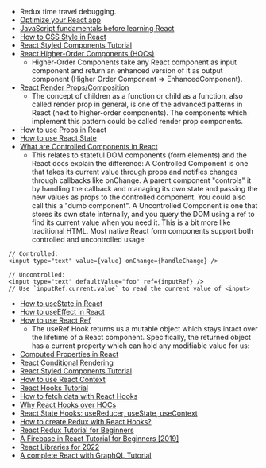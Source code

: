 - Redux time travel debugging.
- [Optimize your React app](https://web.dev/get-started-optimize-react/)
- [JavaScript fundamentals before learning React](https://www.robinwieruch.de/javascript-fundamentals-react-requirements/)
- [How to CSS Style in React](https://www.robinwieruch.de/react-css-styling/)
- [React Styled Components Tutorial](https://www.robinwieruch.de/react-styled-components/)
- [React Higher-Order Components (HOCs)](https://www.robinwieruch.de/react-higher-order-components/)
  - Higher-Order Components take any React component as input component and return an enhanced version of it as output component (Higher Order Component => EnhancedComponent).
- [React Render Props/Composition](https://www.robinwieruch.de/react-render-props/)
  - The concept of children as a function or child as a function, also called render prop in general, is one of the advanced patterns in React (next to higher-order components). The components which implement this pattern could be called render prop components.
- [How to use Props in React](https://www.robinwieruch.de/react-pass-props-to-component/)
- [How to use React State](https://www.robinwieruch.de/react-state/)
- [What are Controlled Components in React](https://www.robinwieruch.de/react-controlled-components/)
  - This relates to stateful DOM components (form elements) and the React docs explain the difference:
A Controlled Component is one that takes its current value through props and notifies changes through callbacks like onChange. A parent component "controls" it by handling the callback and managing its own state and passing the new values as props to the controlled component. You could also call this a "dumb component".
A Uncontrolled Component is one that stores its own state internally, and you query the DOM using a ref to find its current value when you need it. This is a bit more like traditional HTML.
Most native React form components support both controlled and uncontrolled usage:

```
// Controlled:
<input type="text" value={value} onChange={handleChange} />

// Uncontrolled:
<input type="text" defaultValue="foo" ref={inputRef} />
// Use `inputRef.current.value` to read the current value of <input>
```
- [How to useState in React](https://www.robinwieruch.de/react-usestate-hook/)
- [How to useEffect in React](https://www.robinwieruch.de/react-useeffect-hook/)
- [How to use React Ref](https://www.robinwieruch.de/react-ref/)
  - The useRef Hook returns us a mutable object which stays intact over the lifetime of a React component. Specifically, the returned object has a current property which can hold any modifiable value for us:
- [Computed Properties in React](https://www.robinwieruch.de/react-computed-properties/)
- [React Conditional Rendering](https://www.robinwieruch.de/conditional-rendering-react/)
- [React Styled Components Tutorial](https://www.robinwieruch.de/react-styled-components/)
- [How to use React Context](https://www.robinwieruch.de/react-context/)
- [React Hooks Tutorial](https://www.robinwieruch.de/react-hooks/)
- [How to fetch data with React Hooks](https://www.robinwieruch.de/react-hooks-fetch-data/)
- [Why React Hooks over HOCs](https://www.robinwieruch.de/react-hooks-higher-order-components/)
- [React State Hooks: useReducer, useState, useContext](https://www.robinwieruch.de/react-state-usereducer-usestate-usecontext/)
- [How to create Redux with React Hooks?](https://www.robinwieruch.de/redux-with-react-hooks/)
- [React Redux Tutorial for Beginners](https://www.robinwieruch.de/react-redux-tutorial/)
- [A Firebase in React Tutorial for Beginners [2019]](https://www.robinwieruch.de/complete-firebase-authentication-react-tutorial/)
- [React Libraries for 2022](https://www.robinwieruch.de/react-libraries/)
- [A complete React with GraphQL Tutorial](https://www.robinwieruch.de/react-with-graphql-tutorial/)
